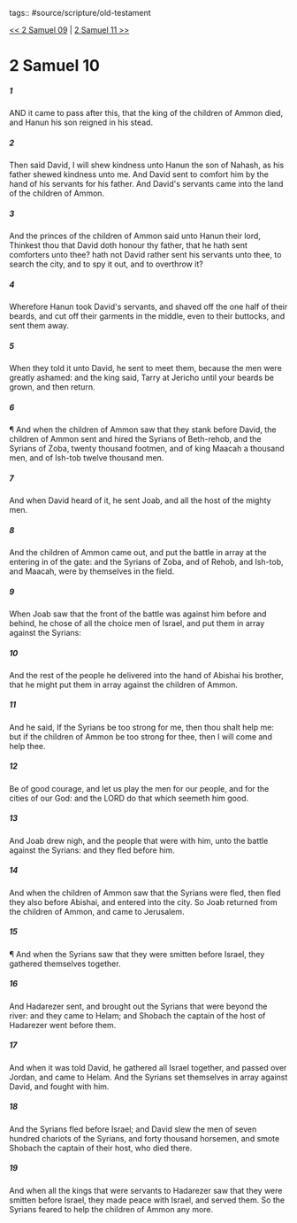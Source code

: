 tags:: #source/scripture/old-testament

[<< 2 Samuel 09](source/scripture/old-testament/10_2_Samuel/2_Samuel_09.md) | [2 Samuel 11 >>](source/scripture/old-testament/10_2_Samuel/2_Samuel_11.md)

# 2 Samuel 10

##### 1

AND it came to pass after this, that the king of the children of Ammon died, and Hanun his son reigned in his stead.

##### 2

Then said David, I will shew kindness unto Hanun the son of Nahash, as his father shewed kindness unto me. And David sent to comfort him by the hand of his servants for his father. And David's servants came into the land of the children of Ammon.

##### 3

And the princes of the children of Ammon said unto Hanun their lord, Thinkest thou that David doth honour thy father, that he hath sent comforters unto thee? hath not David rather sent his servants unto thee, to search the city, and to spy it out, and to overthrow it?

##### 4

Wherefore Hanun took David's servants, and shaved off the one half of their beards, and cut off their garments in the middle, even to their buttocks, and sent them away.

##### 5

When they told it unto David, he sent to meet them, because the men were greatly ashamed: and the king said, Tarry at Jericho until your beards be grown, and then return.

##### 6

¶ And when the children of Ammon saw that they stank before David, the children of Ammon sent and hired the Syrians of Beth-rehob, and the Syrians of Zoba, twenty thousand footmen, and of king Maacah a thousand men, and of Ish-tob twelve thousand men.

##### 7

And when David heard of it, he sent Joab, and all the host of the mighty men.

##### 8

And the children of Ammon came out, and put the battle in array at the entering in of the gate: and the Syrians of Zoba, and of Rehob, and Ish-tob, and Maacah, were by themselves in the field.

##### 9

When Joab saw that the front of the battle was against him before and behind, he chose of all the choice men of Israel, and put them in array against the Syrians:

##### 10

And the rest of the people he delivered into the hand of Abishai his brother, that he might put them in array against the children of Ammon.

##### 11

And he said, If the Syrians be too strong for me, then thou shalt help me: but if the children of Ammon be too strong for thee, then I will come and help thee.

##### 12

Be of good courage, and let us play the men for our people, and for the cities of our God: and the LORD do that which seemeth him good.

##### 13

And Joab drew nigh, and the people that were with him, unto the battle against the Syrians: and they fled before him.

##### 14

And when the children of Ammon saw that the Syrians were fled, then fled they also before Abishai, and entered into the city. So Joab returned from the children of Ammon, and came to Jerusalem.

##### 15

¶ And when the Syrians saw that they were smitten before Israel, they gathered themselves together.

##### 16

And Hadarezer sent, and brought out the Syrians that were beyond the river: and they came to Helam; and Shobach the captain of the host of Hadarezer went before them.

##### 17

And when it was told David, he gathered all Israel together, and passed over Jordan, and came to Helam. And the Syrians set themselves in array against David, and fought with him.

##### 18

And the Syrians fled before Israel; and David slew the men of seven hundred chariots of the Syrians, and forty thousand horsemen, and smote Shobach the captain of their host, who died there.

##### 19

And when all the kings that were servants to Hadarezer saw that they were smitten before Israel, they made peace with Israel, and served them. So the Syrians feared to help the children of Ammon any more.

